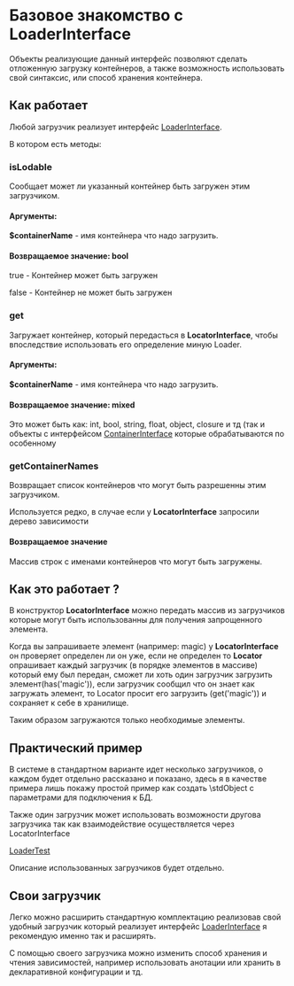 # Базовое знакомство с LoaderInterface

Объекты реализующие данный интерфейс позволяют сделать отложенную 
загрузку контейнеров, а также возможность использовать свой синтаксис, 
или способ хранения контейнера.

## Как работает
Любой загрузчик реализует интерфейс [LoaderInterface](../../src/LoaderInterface.php). 

В котором есть методы:

### isLodable

Сообщает может ли указанный контейнер быть загружен этим загрузчиком.

#### Аргументы:

**$containerName** - имя контейнера что надо загрузить. 

#### Возвращаемое значение: bool

true - Контейнер может быть загружен

false - Контейнер не может быть загружен

### get

Загружает контейнер, который передасться в **LocatorInterface**, чтобы 
впоследствие использовать его определение миную Loader.

#### Аргументы:

**$containerName** - имя контейнера что надо загрузить.

#### Возвращаемое значение: mixed

Это может быть как: int, bool, string, float, object, closure и тд 
(так и объекты с интерфейсом [ContainerInterface](../Container) которые 
обрабатываются по особенному

### getContainerNames

Возвращает список контейнеров что могут быть разрешенны этим загрузчиком.

Используется редко, в случае если у **LocatorInterface** запросили 
дерево зависимости

#### Возвращаемое значение

Массив строк с именами контейнеров что могут быть загружены.

## Как это работает ?
В конструктор **LocatorInterface** можно передать массив из загрузчиков 
которые могут быть использованны для получения запрощенного элемента.

Когда вы запрашиваете элемент (например: magic) у **LocatorInterface** 
он проверяет определен ли он уже, если не определен то **Locator** 
опрашивает каждый загрузчик (в порядке элементов в массиве) который 
ему был передан, сможет ли хоть один загрузчик загрузить 
элемент(has('magic')), если загрузчик сообщил что он знает как 
загружать элемент, то Locator просит его загрузить (get('magic')) и 
сохраняет к себе в хранилище.

Таким образом загружаются только необходимые элементы.

## Практический пример
В системе в стандартном варианте идет несколько загрузчиков, о 
каждом будет отдельно рассказано и показано, здесь я в качестве примера 
лишь покажу простой пример как создать \stdObject с параметрами для 
подключения к БД.

Также один загрузчик может использовать возможности другова загрузчика 
так как взаимодействие осуществляется через LocatorInterface

[LoaderTest](LoaderTest.php)

Описание использованных загрузчиков будет отдельно.

## Свои загрузчик
Легко можно расширить стандартную комплектацию реализовав свой удобный 
загрузчик который реализует интерфейс [LoaderInterface](../../src/LoaderInterface.php) 
я рекомендую именно так и расширять.

С помощью своего загрузчика можно изменить способ хранения и чтения 
зависимостей, например использовать анотации или хранить в декларативной 
конфигурации и тд.